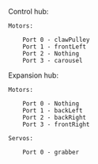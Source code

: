 Control hub:

    Motors:

        Port 0 - clawPulley
        Port 1 - frontLeft
        Port 2 - Nothing
        Port 3 - carousel

Expansion hub:

    Motors:

        Port 0 - Nothing
        Port 1 - backLeft
        Port 2 - backRight
        Port 3 - frontRight

    Servos:

        Port 0 - grabber